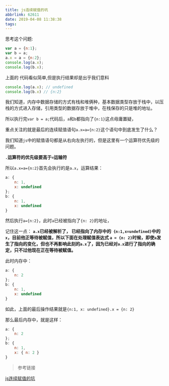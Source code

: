 ```yaml
---
title: js连续赋值的坑
abbrlink: 62611
date: 2019-04-08 11:38:38
tags:
---
```

思考这个问题:
```javascript
var a = {n:1}; 
var b = a;  
a.x = a = {n:2}; 
console.log(a.x); 
console.log(b.x);
```
<!-- more -->
上面的 代码看似简单,但是执行结果却是出乎我们意料

```javascript
console.log(a.x); // undefined
console.log(b.x) // {n:2}
```

我们知道，内存中数据存储的方式有栈和堆俩种，基本数据类型存放于栈中，以压栈的方式进入存储，引用类型的数据存放于堆中，在栈保存的只是堆的地址。

所以执行完`var b = a;`代码后，`a`和`b`都指向了`{n:1}`这点毋庸置疑，

重点关注的就是最后的连续赋值语句`a.x=a={n:2}`这个语句中到底发生了什么？

我们知道`js`中的赋值语句都是从右向左执行的，但是这里有一个运算符优先级的问题。

**`.`运算符的优先级要高于`=`运输符**

所以`a.x=a={n:2}`首先会执行的是`a.x`，运算结果：

```javascript
a: {
    n: 1,
    x: undefined
};
b: {
    n: 1,
    x: undefined
}
```

然后执行`a={n:2}`，此时`a`已经被指向了`{n: 2}`的地址，

记住这一点：
**`a.x`已经被解析了， 已经指向了内存中的` {n:1,x=undefined}`中的`x`，目前他正等待被赋值，所以下面在处理赋值表达式 `a = {n: 2}`时候，即使`a`发生了指向的变化，但也不再影响此刻的`a.x`了，因为已经对`a.x`进行了指向的确定，只不过他现在正在等待被赋值。**

此时内存中：
```javascript
a: {
    n: 2
};
b: {
    n: 1,
    x: undefined
}
```
如此，上面的最后操作结果就是`{n:1, x: undefined}.x = {n: 2}`

那么最后内存中，就是这样：
```javascript
a: {
    n: 2
};
b: {
    n: 1,
    x: { n: 2 }
}
```


> 参考链接

[js连续赋值的坑](http://www.cnblogs.com/vajoy/p/3703859.html)
